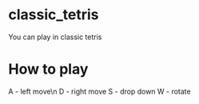 # classic_tetris
You can play in classic tetris

# How to play
A - left move\n
D - right move
S - drop down
W - rotate
